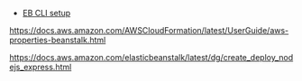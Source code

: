 - [EB CLI setup](https://github.com/aws/aws-elastic-beanstalk-cli-setup)

https://docs.aws.amazon.com/AWSCloudFormation/latest/UserGuide/aws-properties-beanstalk.html

https://docs.aws.amazon.com/elasticbeanstalk/latest/dg/create_deploy_nodejs_express.html
